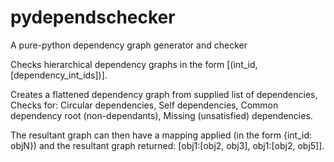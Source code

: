 pydependschecker
================

A pure-python dependency graph generator and checker

Checks hierarchical dependency graphs in the form [(int_id, [dependency_int_ids])].

Creates a flattened dependency graph from supplied list of dependencies,
Checks for:
  Circular dependencies,
  Self dependencies,
  Common dependency root (non-dependants),
  Missing (unsatisfied) dependencies.

The resultant graph can then have a mapping
applied (in the form {int_id: objN}) and the resultant graph returned: [obj1:[obj2, obj3], obj1:[obj2, obj5]].
